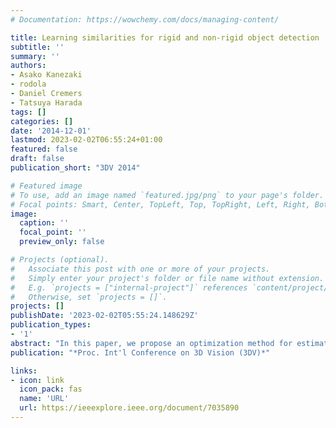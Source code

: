 ```yaml
---
# Documentation: https://wowchemy.com/docs/managing-content/

title: Learning similarities for rigid and non-rigid object detection
subtitle: ''
summary: ''
authors:
- Asako Kanezaki
- rodola
- Daniel Cremers
- Tatsuya Harada
tags: []
categories: []
date: '2014-12-01'
lastmod: 2023-02-02T06:55:24+01:00
featured: false
draft: false
publication_short: "3DV 2014"

# Featured image
# To use, add an image named `featured.jpg/png` to your page's folder.
# Focal points: Smart, Center, TopLeft, Top, TopRight, Left, Right, BottomLeft, Bottom, BottomRight.
image:
  caption: ''
  focal_point: ''
  preview_only: false

# Projects (optional).
#   Associate this post with one or more of your projects.
#   Simply enter your project's folder or file name without extension.
#   E.g. `projects = ["internal-project"]` references `content/project/deep-learning/index.md`.
#   Otherwise, set `projects = []`.
projects: []
publishDate: '2023-02-02T05:55:24.148629Z'
publication_types:
- '1'
abstract: "In this paper, we propose an optimization method for estimating the parameters that typically appear in graph-theoretical formulations of the matching problem for object detection. Although several methods have been proposed to optimize parameters for graph matching in a way to promote correct correspondences and to restrict wrong ones, our approach is novel in the sense that it aims at improving performance in the more general task of object detection. In our formulation, similarity functions are adjusted so as to increase the overall similarity among a reference model and the observed target, and at the same time reduce the similarity among reference and 'non-target' objects. We evaluate the proposed method in two challenging scenarios, namely object detection using data captured with a Kinect sensor in a real environment, and intrinsic metric learning for deformable shapes, demonstrating substantial improvements in both settings."
publication: "*Proc. Int'l Conference on 3D Vision (3DV)*"

links:
- icon: link
  icon_pack: fas
  name: 'URL'
  url: https://ieeexplore.ieee.org/document/7035890
---
```

